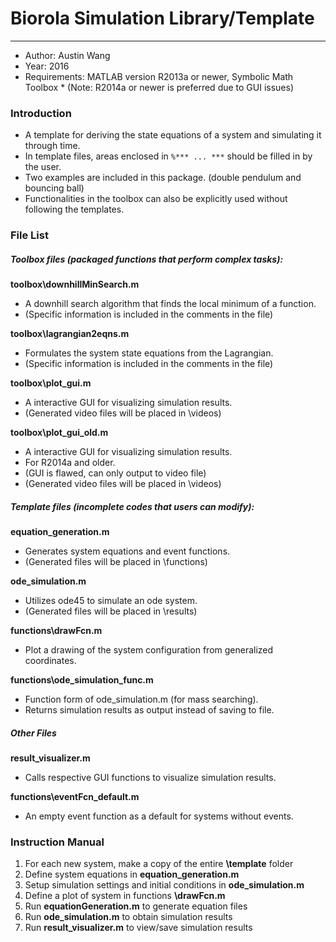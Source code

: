 # Biorola Simulation Library/Template
***
- Author: Austin Wang
- Year: 2016
- Requirements: MATLAB version R2013a or newer, Symbolic Math Toolbox * (Note: R2014a or newer is preferred due to GUI issues)

### Introduction
- A template for deriving the state equations of a system and simulating it through time.
- In template files, areas enclosed in `%*** ... ***` should be filled in by the user.
- Two examples are included in this package. (double pendulum and bouncing ball)
- Functionalities in the toolbox can also be explicitly used without following the templates.

### File List
##### Toolbox files (packaged functions that perform complex tasks):
**toolbox\downhillMinSearch.m**
- A downhill search algorithm that finds the local minimum of a function.
- (Specific information is included in the comments in the file)

**toolbox\lagrangian2eqns.m**
- Formulates the system state equations from the Lagrangian.
- (Specific information is included in the comments in the file)

**toolbox\plot_gui.m**
- A interactive GUI for visualizing simulation results.
- (Generated video files will be placed in \videos)

**toolbox\plot_gui_old.m**
- A interactive GUI for visualizing simulation results.
- For R2014a and older.
- (GUI is flawed, can only output to video file)
- (Generated video files will be placed in \videos)

##### Template files (incomplete codes that users can modify):
**equation_generation.m**
- Generates system equations and event functions.
- (Generated files will be placed in \functions)

**ode_simulation.m**
- Utilizes ode45 to simulate an ode system.
- (Generated files will be placed in \results)

**functions\drawFcn.m**
- Plot a drawing of the system configuration from generalized coordinates.

**functions\ode_simulation_func.m**
- Function form of ode_simulation.m (for mass searching).
- Returns simulation results as output instead of saving to file.

##### Other Files

**result_visualizer.m**
- Calls respective GUI functions to visualize simulation results.

**functions\eventFcn_default.m**
- An empty event function as a default for systems without events.

### Instruction Manual
1. For each new system, make a copy of the entire **\template** folder
2. Define system equations in **equation_generation.m**
3. Setup simulation settings and initial conditions in **ode_simulation.m**
4. Define a plot of system in functions **\drawFcn.m**
5. Run **equationGeneration.m** to generate equation files
6. Run **ode_simulation.m** to obtain simulation results
7. Run **result_visualizer.m** to view/save simulation results
